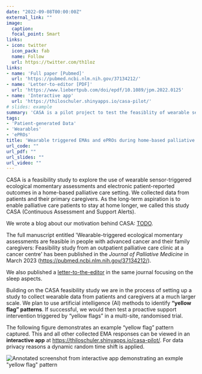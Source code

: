 ```yaml
---
date: "2022-09-08T00:00:00Z"
external_link: ""
image:
  caption: 
  focal_point: Smart
links:
- icon: twitter
  icon_pack: fab
  name: Follow
  url: https://twitter.com/th1loz
links:
- name: 'Full paper [Pubmed]'
  url: 'https://pubmed.ncbi.nlm.nih.gov/37134212/'
- name: 'Letter-to-editor [PDF]'
  url: 'https://www.liebertpub.com/doi/epdf/10.1089/jpm.2022.0125'
- name: 'Interactive app'
  url: 'https://thiloschuler.shinyapps.io/casa-pilot/'
# slides: example
summary: 'CASA is a pilot project to test the feasiblity of wearable sensor-triggered ecological momentary assessments and electronic patient-reported outcomes in a home-based palliative care setting. We collected data from patients and their primary caregivers.'
tags:
- 'Patient-generated Data'
- 'Wearables'
- 'ePROs'
title: 'Wearable triggered EMAs and ePROs during home-based palliative care (the CASA project)'
url_code: ""
url_pdf: ""
url_slides: ""
url_video: ""
---
```


CASA is a feasibility study to explore the use of wearable sensor-triggered ecological momentary assessments and electronic patient-reported outcomes in a home-based palliative care setting. We collected data from patients and their primary caregivers. As the long-term aspiration is to enable palliative care patients to stay at home longer, we called this study CASA (Continuous Assessment and Support Alerts).

We wrote a blog about our motivation behind CASA: [TODO]().

The full manuscript entitled 'Wearable-triggered ecological momentary assessments are feasible in people with advanced cancer and their family caregivers: Feasibility study from an outpatient palliative care clinic at a cancer centre' has been published in the *Journal of Palliative Medicine* in March 2023 (https://pubmed.ncbi.nlm.nih.gov/37134212/).

We also published a [letter-to-the-editor](https://www.liebertpub.com/doi/epdf/10.1089/jpm.2022.0125) in the same journal focusing on the sleep aspects.

Building on the CASA feasibility study we are in the process of setting up a study to collect wearable data from patients and caregivers at a much larger scale. We plan to use artificial intelligence (AI) methods to identify __“yellow flag” patterns__. If successful, we would then test a proactive support intervention triggered by “yellow flags” in a multi-site, randomised trial.

The following figure demonstrates an example “yellow flag” pattern captured. This and all other collected EMA responses can be viewed in an __interactive app__ at https://thiloschuler.shinyapps.io/casa-pilot/. For data privacy reasons a dynamic random time shift is applied. 

![Annotated screenshot from interactive app demonstrating an exmple "yellow flag" pattern ](/media/yellow_flag_example_caption.png)